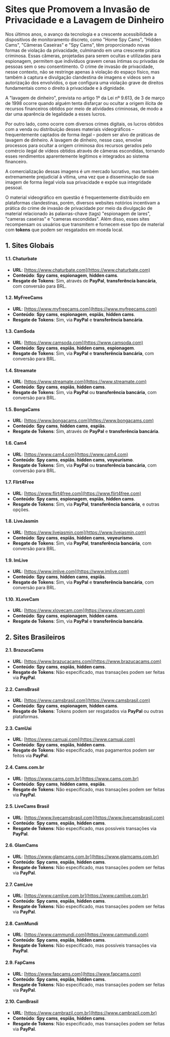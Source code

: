 # Sites que Promovem a Invasão de Privacidade e a Lavagem de Dinheiro

Nos últimos anos, o avanço da tecnologia e a crescente acessibilidade a dispositivos de monitoramento discreto, como "Home Spy Cams", "Hidden Cams", "Câmeras Caseiras" e "Spy Cams", têm proporcionado novas formas de violação da privacidade, culminando em uma crescente prática criminosa. Essas câmeras, projetadas para serem ocultas e utilizadas para espionagem, permitem que indivíduos gravem cenas íntimas ou privadas de pessoas sem o seu consentimento. O crime de invasão de privacidade, nesse contexto, não se restringe apenas à violação do espaço físico, mas também à captura e divulgação clandestina de imagens e vídeos sem a autorização dos envolvidos, o que configura uma violação grave de direitos fundamentais como o direito à privacidade e à dignidade.

A "lavagem de dinheiro", prevista no artigo 1º da Lei nº 9.613, de 3 de março de 1998 ocorre quando alguém tenta disfarçar ou ocultar a origem ilícita de recursos financeiros obtidos por meio de atividades criminosas, de modo a dar uma aparência de legalidade a esses lucros.

Por outro lado, como ocorre com diversos crimes digitais, os lucros obtidos com a venda ou distribuição desses materiais videográficos – frequentemente captados de forma ilegal – podem ser alvo de práticas de lavagem de dinheiro. A lavagem de dinheiro, nesse caso, envolve processos para ocultar a origem criminosa dos recursos gerados pelo comércio ilegal de vídeos obtidos através de câmeras escondidas, tornando esses rendimentos aparentemente legítimos e integrados ao sistema financeiro.

A comercialização dessas imagens é um mercado lucrativo, mas também extremamente prejudicial à vítima, uma vez que a disseminação de sua imagem de forma ilegal viola sua privacidade e expõe sua integridade pessoal.

O material videográfico em questão é frequentemente distribuído em plataformas clandestinas, porém, diversos websites notórios incentivam a prática do crime de invasão de privacidade por meio da divulgação de material relacionado às palavras-chave (tags) "espionagem de lares", "cameras caseiras" e "cameras escondidas". Além disso, esses sites recompensam os usuários que transmitem e fornecem esse tipo de material com **tokens** que podem ser resgatados em moeda local.

## **1. Sites Globais**

#### **1.1. Chaturbate**
- **URL**: [https://www.chaturbate.com](https://www.chaturbate.com)
- **Conteúdo**: **Spy cams**, **espionagem**, **hidden cams**.
- **Resgate de Tokens**: Sim, através de **PayPal**, **transferência bancária**, com conversão para BRL.

#### **1.2. MyFreeCams**
- **URL**: [https://www.myfreecams.com](https://www.myfreecams.com)
- **Conteúdo**: **Spy cams**, **espionagem**, **espiãs**, **hidden cams**.
- **Resgate de Tokens**: Sim, via **PayPal** e **transferência bancária**.

#### **1.3. CamSoda**
- **URL**: [https://www.camsoda.com](https://www.camsoda.com)
- **Conteúdo**: **Spy cams**, **espiãs**, **hidden cams**, **espionagem**.
- **Resgate de Tokens**: Sim, via **PayPal** e **transferência bancária**, com conversão para BRL.

#### **1.4. Streamate**
- **URL**: [https://www.streamate.com](https://www.streamate.com)
- **Conteúdo**: **Spy cams**, **espiãs**, **hidden cams**.
- **Resgate de Tokens**: Sim, via **PayPal** ou **transferência bancária**, com conversão para BRL.

#### **1.5. BongaCams**
- **URL**: [https://www.bongacams.com](https://www.bongacams.com)
- **Conteúdo**: **Spy cams**, **hidden cams**, **espiãs**.
- **Resgate de Tokens**: Sim, através de **PayPal** e **transferência bancária**.

#### **1.6. Cam4**
- **URL**: [https://www.cam4.com](https://www.cam4.com)
- **Conteúdo**: **Spy cams**, **espiãs**, **hidden cams**, **voyeurismo**.
- **Resgate de Tokens**: Sim, via **PayPal** ou **transferência bancária**, com conversão para BRL.

#### **1.7. Flirt4Free**
- **URL**: [https://www.flirt4free.com](https://www.flirt4free.com)
- **Conteúdo**: **Spy cams**, **espionagem**, **espiãs**, **hidden cams**.
- **Resgate de Tokens**: Sim, via **PayPal**, **transferência bancária**, e outras opções.

#### **1.8. LiveJasmin**
- **URL**: [https://www.livejasmin.com](https://www.livejasmin.com)
- **Conteúdo**: **Spy cams**, **espiãs**, **hidden cams**, **voyeurismo**.
- **Resgate de Tokens**: Sim, via **PayPal**, **transferência bancária**, com conversão para BRL.

#### **1.9. ImLive**
- **URL**: [https://www.imlive.com](https://www.imlive.com)
- **Conteúdo**: **Spy cams**, **hidden cams**, **espiãs**.
- **Resgate de Tokens**: Sim, via **PayPal** e **transferência bancária**, com conversão para BRL.

#### **1.10. XLoveCam**
- **URL**: [https://www.xlovecam.com](https://www.xlovecam.com)
- **Conteúdo**: **Spy cams**, **espionagem**, **hidden cams**.
- **Resgate de Tokens**: Sim, via **PayPal** e **transferência bancária**.

## **2. Sites Brasileiros**

#### **2.1. BrazucaCams**
- **URL**: [https://www.brazucacams.com](https://www.brazucacams.com)
- **Conteúdo**: **Spy cams**, **espiãs**, **hidden cams**.
- **Resgate de Tokens**: Não especificado, mas transações podem ser feitas via **PayPal**.

#### **2.2. CamsBrasil**
- **URL**: [https://www.camsbrasil.com](https://www.camsbrasil.com)
- **Conteúdo**: **Spy cams**, **espionagem**, **hidden cams**.
- **Resgate de Tokens**: Tokens podem ser resgatados via **PayPal** ou outras plataformas.

#### **2.3. CamUai**
- **URL**: [https://www.camuai.com](https://www.camuai.com)
- **Conteúdo**: **Spy cams**, **espiãs**, **hidden cams**.
- **Resgate de Tokens**: Não especificado, mas pagamentos podem ser feitos via **PayPal**.

#### **2.4. Cams.com.br**
- **URL**: [https://www.cams.com.br](https://www.cams.com.br)
- **Conteúdo**: **Spy cams**, **hidden cams**, **espiãs**.
- **Resgate de Tokens**: Não especificado, mas transações podem ser feitas via **PayPal**.

#### **2.5. LiveCams Brasil**
- **URL**: [https://www.livecamsbrasil.com](https://www.livecamsbrasil.com)
- **Conteúdo**: **Spy cams**, **espiãs**, **hidden cams**.
- **Resgate de Tokens**: Não especificado, mas possíveis transações via **PayPal**.

#### **2.6. GlamCams**
- **URL**: [https://www.glamcams.com.br](https://www.glamcams.com.br)
- **Conteúdo**: **Spy cams**, **espiãs**, **hidden cams**.
- **Resgate de Tokens**: Não especificado, mas transações podem ser feitas via **PayPal**.

#### **2.7. CamLive**
- **URL**: [https://www.camlive.com.br](https://www.camlive.com.br)
- **Conteúdo**: **Spy cams**, **espiãs**, **hidden cams**.
- **Resgate de Tokens**: Não especificado, mas transações podem ser feitas via **PayPal**.

#### **2.8. CamMundi**
- **URL**: [https://www.cammundi.com](https://www.cammundi.com)
- **Conteúdo**: **Spy cams**, **espiãs**, **hidden cams**.
- **Resgate de Tokens**: Não especificado, mas possíveis transações via **PayPal**.

#### **2.9. FapCams**
- **URL**: [https://www.fapcams.com](https://www.fapcams.com)
- **Conteúdo**: **Spy cams**, **espiãs**, **hidden cams**.
- **Resgate de Tokens**: Não especificado, mas transações podem ser feitas via **PayPal**.

#### **2.10. CamBrasil**
- **URL**: [https://www.cambrazil.com.br](https://www.cambrazil.com.br)
- **Conteúdo**: **Spy cams**, **espiãs**, **hidden cams**.
- **Resgate de Tokens**: Não especificado, mas transações podem ser feitas via **PayPal**.
